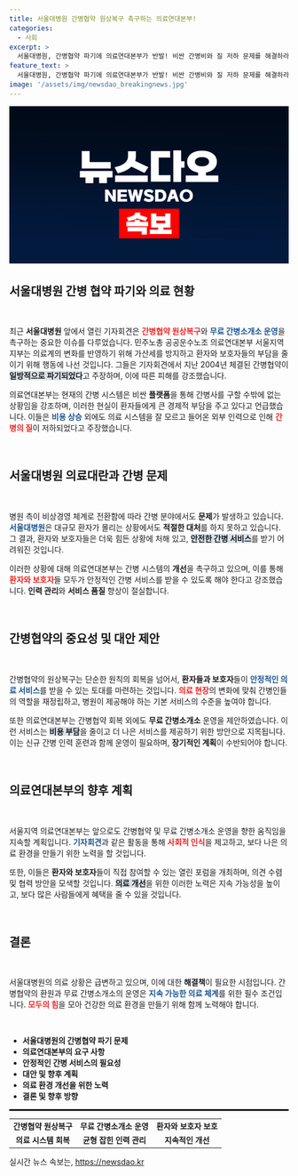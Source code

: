 ```yaml
---
title: 서울대병원 간병협약 원상복구 촉구하는 의료연대본부!
categories:
  - 사회
excerpt: >
  서울대병원, 간병협약 파기에 의료연대본부가 반발! 비싼 간병비와 질 저하 문제를 해결하라며 무료 간병소개소 운영을 요구. 간병의 미래가 위협받고 있다!
feature_text: >
  서울대병원, 간병협약 파기에 의료연대본부가 반발! 비싼 간병비와 질 저하 문제를 해결하라며 무료 간병소개소 운영을 요구. 간병의 미래가 위협받고 있다!
image: '/assets/img/newsdao_breakingnews.jpg'
---
```


<p><img src="/assets/img/newsdao_breakingnews.jpg" alt="cryptoinkorea 속보" /></p>

<h2 data-ke-size="size26">서울대병원 간병 협약 파기와 의료 현황</h2>

<p data-ke-size="size16">&nbsp;</p>

<p data-ke-size="size16">최근 <b>서울대병원</b> 앞에서 열린 기자회견은 <b><span style="color: #ee2323;">간병협약 원상복구</span></b>와 <b><span style="color: #1a5490;">무료 간병소개소 운영</span></b>을 촉구하는 중요한 이슈를 다루었습니다. 민주노총 공공운수노조 의료연대본부 서울지역지부는 의료계의 변화를 반영하기 위해 가산세를 방지하고 환자와 보호자들의 부담을 줄이기 위해 행동에 나선 것입니다. 그들은 기자회견에서 지난 2004년 체결된 간병협약이 <b><span style="background-color: #21538527;">일방적으로 파기되었다</span></b>고 주장하며, 이에 따른 피해를 강조했습니다.</p>

<p data-ke-size="size16">의료연대본부는 현재의 간병 시스템은 비싼 <b>플랫폼</b>을 통해 간병사를 구할 수밖에 없는 상황임을 강조하며, 이러한 현실이 환자들에게 큰 경제적 부담을 주고 있다고 언급했습니다. 이들은 <b><span style="color: #1a5490;">비용 상승</span></b> 외에도 의료 시스템을 잘 모르고 들어온 외부 인력으로 인해 <b><span style="color: #ee2323;">간병의 질</span></b>이 저하되었다고 주장했습니다.</p>

<p data-ke-size="size16">&nbsp;</p>

<h2 data-ke-size="size26">서울대병원 의료대란과 간병 문제</h2>

<p data-ke-size="size16">&nbsp;</p>

<p data-ke-size="size16">병원 측이 비상경영 체계로 전환함에 따라 간병 분야에서도 <b>문제</b>가 발생하고 있습니다. <b><span style="color: #1a5490;">서울대병원</span></b>은 대규모 환자가 몰리는 상황에서도 <b>적절한 대처</b>를 하지 못하고 있습니다. 그 결과, 환자와 보호자들은 더욱 힘든 상황에 처해 있고, <b><span style="background-color: #21538527;">안전한 간병 서비스</span></b>를 받기 어려워진 것입니다.</p>

<p data-ke-size="size16">이러한 상황에 대해 의료연대본부는 간병 시스템의 <b>개선</b>을 촉구하고 있으며, 이를 통해 <b><span style="color: #ee2323;">환자와 보호자</span></b>들 모두가 안정적인 간병 서비스를 받을 수 있도록 해야 한다고 강조했습니다. <b>인력 관리</b>와 <b>서비스 품질</b> 향상이 절실합니다.</p>

<p data-ke-size="size16">&nbsp;</p>

<h2 data-ke-size="size26">간병협약의 중요성 및 대안 제안</h2>

<p data-ke-size="size16">&nbsp;</p>

<p data-ke-size="size16">간병협약의 원상복구는 단순한 원칙의 회복을 넘어서, <b>환자들과 보호자</b>들이 <b><span style="color: #1a5490;">안정적인 의료 서비스</span></b>를 받을 수 있는 토대를 마련하는 것입니다. <b><span style="color: #ee2323;">의료 현장</span></b>의 변화에 맞춰 간병인들의 역할을 재정립하고, 병원이 제공해야 하는 기본 서비스의 수준을 높여야 합니다.</p>

<p data-ke-size="size16">또한 의료연대본부는 간병협약 회복 외에도 <b>무료 간병소개소</b> 운영을 제안하였습니다. 이런 서비스는 <b><span style="background-color: #21538527;">비용 부담</span></b>을 줄이고 더 나은 서비스를 제공하기 위한 방안으로 지목됩니다. 이는 신규 간병 인력 훈련과 함께 운영이 필요하며, <b>장기적인 계획</b>이 수반되어야 합니다.</p>

<p data-ke-size="size16">&nbsp;</p>

<h2 data-ke-size="size26">의료연대본부의 향후 계획</h2>

<p data-ke-size="size16">&nbsp;</p>

<p data-ke-size="size16">서울지역 의료연대본부는 앞으로도 간병협약 및 무료 간병소개소 운영을 향한 움직임을 지속할 계획입니다. <b><span style="color: #1a5490;">기자회견</span></b>과 같은 활동을 통해 <b><span style="color: #ee2323;">사회적 인식</span></b>을 제고하고, 보다 나은 의료 환경을 만들기 위한 노력을 할 것입니다.</p>

<p data-ke-size="size16">또한, 이들은 <b>환자와 보호자</b>들이 직접 참여할 수 있는 열린 포럼을 개최하며, 의견 수렴 및 협력 방안을 모색할 것입니다. <b><span style="background-color: #21538527;">의료 개선</span></b>을 위한 이러한 노력은 지속 가능성을 높이고, 보다 많은 사람들에게 혜택을 줄 수 있을 것입니다.</p>

<p data-ke-size="size16">&nbsp;</p>

<h2 data-ke-size="size26">결론</h2>

<p data-ke-size="size16">&nbsp;</p>

<p data-ke-size="size16">서울대병원의 의료 상황은 급변하고 있으며, 이에 대한 <b>해결책</b>이 필요한 시점입니다. 간병협약의 환원과 무료 간병소개소의 운영은 <b><span style="color: #1a5490;">지속 가능한 의료 체계</span></b>를 위한 필수 조건입니다. <b><span style="color: #ee2323;">모두의 힘</span></b>을 모아 건강한 의료 환경을 만들기 위해 함께 노력해야 합니다.</p>

<p data-ke-size="size16">&nbsp;</p>

<ul>
<li><b>서울대병원의 간병협약 파기 문제</b></li>
<li><b>의료연대본부의 요구 사항</b></li>
<li><b>안정적인 간병 서비스의 필요성</b></li>
<li><b>대안 및 향후 계획</b></li>
<li><b>의료 환경 개선을 위한 노력</b></li>
<li><b>결론 및 향후 방향</b></li>
</ul>

<hr style="border:1px solid #000;" /> 

<table style="width: 100%; border-collapse: collapse;">
    <tr>
        <td style="text-align: center; height: 17px;"><b>간병협약 원상복구</b></td>
        <td style="text-align: center; height: 17px;"><b>무료 간병소개소 운영</b></td>
        <td style="text-align: center; height: 17px;"><b>환자와 보호자 보호</b></td>
    </tr>
    <tr>
        <td style="text-align: center; height: 17px;"><b>의료 시스템 회복</b></td>
        <td style="text-align: center; height: 17px;"><b>균형 잡힌 인력 관리</b></td>
        <td style="text-align: center; height: 17px;"><b>지속적인 개선</b></td>
    </tr>
</table>
실시간 뉴스 속보는, <a href="https://newsdao.kr" rel="dofollow">https://newsdao.kr</a>


